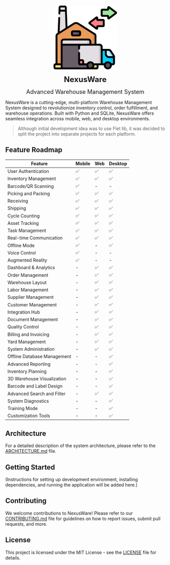<p align="center">
  <img src="./desktop_app/resources/icons/app_icon.png" alt="NexusWare Icon" width="200" height="200">
</p>
<p align="center">
  <b><span style="font-size:24px;">NexusWare</span></b>
</p>

<p align="center">
  <span style="font-size:18px;">Advanced Warehouse Management System</span>
</p>



NexusWare is a cutting-edge, multi-platform Warehouse Management System designed to revolutionize inventory control,
order fulfillment, and warehouse operations. Built with Python and SQLite, NexusWare offers seamless integration
across mobile, web, and desktop environments.

> Although initial development idea was to use Flet lib, it was decided to split the project into separate projects
> for each platform.

## Feature Roadmap

| Feature                     | Mobile | Web | Desktop |
|-----------------------------|--------|-----|---------|
| User Authentication         | ✅      | ✅   | ✅       |
| Inventory Management        | ✅      | ✅   | ✅       |
| Barcode/QR Scanning         | ✅      | -   | -       |
| Picking and Packing         | ✅      | ✅   | ✅       |
| Receiving                   | ✅      | ✅   | ✅       |
| Shipping                    | ✅      | ✅   | ✅       |
| Cycle Counting              | ✅      | ✅   | ✅       |
| Asset Tracking              | ✅      | ✅   | ✅       |
| Task Management             | ✅      | ✅   | ✅       |
| Real-time Communication     | ✅      | ✅   | ✅       |
| Offline Mode                | ✅      | -   | ✅       |
| Voice Control               | ✅      | -   | -       |
| Augmented Reality           | ✅      | -   | -       |
| Dashboard & Analytics       | -      | ✅   | ✅       |
| Order Management            | -      | ✅   | ✅       |
| Warehouse Layout            | -      | ✅   | ✅       |
| Labor Management            | -      | ✅   | ✅       |
| Supplier Management         | -      | ✅   | ✅       |
| Customer Management         | -      | ✅   | ✅       |
| Integration Hub             | -      | ✅   | ✅       |
| Document Management         | -      | ✅   | ✅       |
| Quality Control             | -      | ✅   | ✅       |
| Billing and Invoicing       | -      | ✅   | ✅       |
| Yard Management             | -      | ✅   | ✅       |
| System Administration       | -      | ✅   | ✅       |
| Offline Database Management | -      | -   | ✅       |
| Advanced Reporting          | -      | -   | ✅       |
| Inventory Planning          | -      | -   | ✅       |
| 3D Warehouse Visualization  | -      | -   | ✅       |
| Barcode and Label Design    | -      | -   | ✅       |
| Advanced Search and Filter  | -      | ✅   | ✅       |
| System Diagnostics          | -      | -   | ✅       |
| Training Mode               | -      | -   | ✅       |
| Customization Tools         | -      | -   | ✅       |

## Architecture

For a detailed description of the system architecture, please refer to the [ARCHITECTURE.md](docs/ARCHITECTURE.md) file.

## Getting Started

(Instructions for setting up development environment, installing dependencies, and running the application will be added
here.)

## Contributing

We welcome contributions to NexusWare! Please refer to our [CONTRIBUTING.md](docs/CONTRIBUTING.md) file for guidelines
on how to report issues, submit pull requests, and more.

## License

This project is licensed under the MIT License - see the [LICENSE](LICENSE) file for details.
